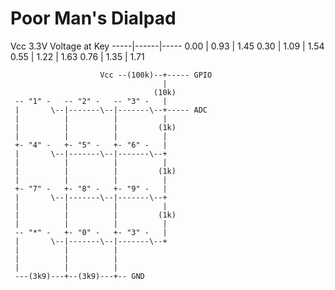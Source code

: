 # Poor Man's Dialpad

Vcc 3.3V
Voltage at Key
-----|------|-----
0.00 | 0.93 | 1.45
0.30 | 1.09 | 1.54
0.55 | 1.22 | 1.63
0.76 | 1.35 | 1.71



```
                    Vcc --(100k)--+----- GPIO
                                  |
                                (10k)
 -- "1" -   -- "2" -   -- "3" -   |
 |       \--|-------\--|-------\--+----- ADC
 |          |          |          |
 |          |          |         (1k)
 |          |          |          |
 +- "4" -   +- "5" -   +- "6" -   |
 |       \--|-------\--|-------\--+
 |          |          |          |
 |          |          |         (1k)
 |          |          |          |
 +- "7" -   +- "8" -   +- "9" -   |
 |       \--|-------\--|-------\--+
 |          |          |          |
 |          |          |         (1k)
 |          |          |          |
 -- "*" -   +- "0" -   +- "3" -   |
 |       \--|-------\--|-------\--+
 |          |          |
 |          |          |
 |          |          |
 ---(3k9)---+--(3k9)---+-- GND
```
